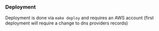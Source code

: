 ### Deployment

Deployment is done via `make deploy` and requires an AWS account (first deployment will require a change to dns providers records)
